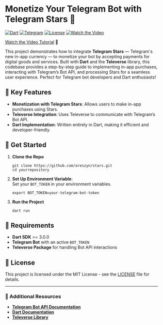 # Monetize Your Telegram Bot with Telegram Stars 🌟

[![Dart](https://img.shields.io/badge/Dart-0175C2?logo=dart&logoColor=white)](https://dart.dev)
[![Telegram](https://img.shields.io/badge/Telegram-Bot-blue?logo=telegram&logoColor=white)](https://core.telegram.org/bots)
[![License](https://img.shields.io/github/license/eiirn/TelegramStarsMonetization)](./LICENSE)
[![Watch the Video](https://img.shields.io/badge/Watch%20Video-Youtube-red?logo=youtube)](https://youtu.be/B6gJRJxccDw)

[Watch the Video Tutorial](https://www.youtube.com/watch?v=B6gJRJxccDw) 🎥

This project demonstrates how to integrate **Telegram Stars** — Telegram's new in-app currency — to monetize your bot by accepting payments for digital goods and services. Built with **Dart** and the **Televerse** library, this codebase provides a step-by-step guide to implementing in-app purchases, interacting with Telegram’s Bot API, and processing Stars for a seamless user experience. Perfect for Telegram bot developers and Dart enthusiasts!

## 🚀 Key Features

- **Monetization with Telegram Stars**: Allows users to make in-app purchases using Stars.
- **Televerse Integration**: Uses Televerse to communicate with Telegram’s Bot API.
- **Dart Implementation**: Written entirely in Dart, making it efficient and developer-friendly.

## 📖 Get Started

1. **Clone the Repo**
   ```shell
   git clone https://github.com/areszyn/stars.git
   cd yourrepository
   ```

2. **Set Up Environment Variable**:  
   Set your `BOT_TOKEN` in your environment variables.
   ```shell
   export BOT_TOKEN=your-telegram-bot-token
   ```

3. **Run the Project**
   ```shell
   dart run
   ```

## 🔧 Requirements

- **Dart SDK** >= 3.0.0
- **Telegram Bot** with an active `BOT_TOKEN`
- **Televerse Package** for handling Bot API interactions

## 📄 License

This project is licensed under the MIT License - see the [LICENSE](./LICENSE) file for details.

---

### 🔗 Additional Resources

- **[Telegram Bot API Documentation](https://core.telegram.org/bots/api)**
- **[Dart Documentation](https://dart.dev)**
- **[Televerse Library](https://pub.dev/packages/televerse)**
